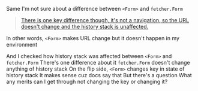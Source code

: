 Same
I'm not sure about a difference between `<Form>` and `fetcher.Form`

> [There is one key difference though, it's not a navigation, so the URL doesn't change and the history stack is unaffected.](https://remix.run/docs/en/main/start/tutorial#forms-without-navigation)

In other words, `<Form>` makes URL change but it doesn't happen in my environment

And I checked how history stack was affected between `<Form>` and `fetcher.Form`
There's one difference about it
`fetcher.Form` doesn't change anything of history stack
On the flip side, `<Form>` changes key in state of history stack
It makes sense cuz docs say that
But there's a question
What any merits can I get through not changing the key or changing it?
